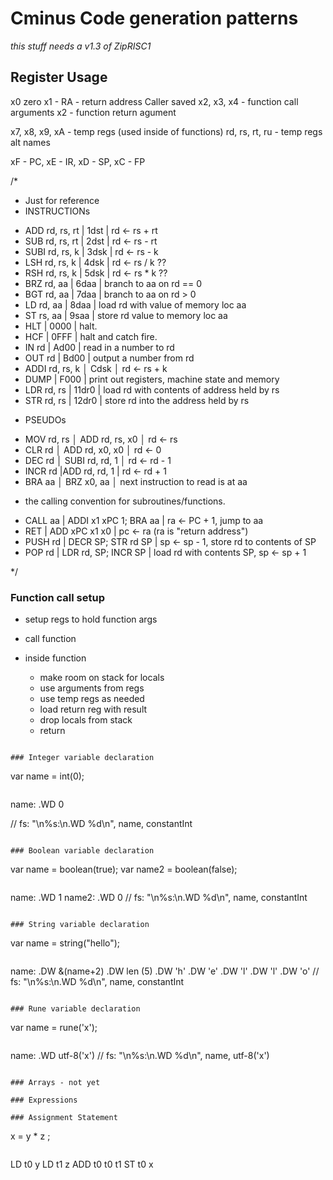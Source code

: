 # Cminus Code generation patterns

_this stuff needs a v1.3 of ZipRISC1_

## Register Usage

x0 zero
x1  - RA  - return address Caller saved
x2, x3, x4 - function call arguments
x2 - function return agument

x7, x8, x9, xA - temp regs (used inside of functions)
rd, rs, rt, ru - temp regs alt names 

xF - PC, xE - IR, xD - SP, xC - FP

/*
 * Just for reference
 * INSTRUCTIONs
- ADD rd, rs, rt | 1dst | rd <- rs + rt
- SUB rd, rs, rt | 2dst | rd <- rs - rt
- SUBI rd, rs, k | 3dsk | rd ← rs - k
- LSH rd, rs, k | 4dsk | rd <- rs / k ??
- RSH rd, rs, k | 5dsk | rd <- rs * k ??
- BRZ rd, aa | 6daa | branch to aa on rd == 0
- BGT rd, aa | 7daa | branch to aa on rd > 0
- LD rd, aa | 8daa | load rd with value of memory loc aa
- ST rs, aa | 9saa | store rd value to memory loc aa
- HLT | 0000 | halt.
- HCF | 0FFF | halt and catch fire.
- IN rd | Ad00 | read in a number to rd
- OUT rd | Bd00 | output a number from rd
- ADDI rd, rs, k │ Cdsk │ rd ← rs + k
- DUMP | F000 | print out registers, machine state and memory
- LDR rd, rs | 11dr0 | load rd with contents of address held by rs
- STR rd, rs | 12dr0 | store rd into the address held by rs

* PSEUDOs
- MOV rd, rs │ ADD rd, rs, x0 │ rd ← rs
- CLR rd │ ADD rd, x0, x0 │ rd ← 0
- DEC rd │ SUBI rd, rd, 1 │ rd ← rd - 1
- INCR rd |ADD rd, rd, 1  | rd <- rd + 1
- BRA aa │ BRZ x0, aa │ next instruction to read is at aa

* the calling convention for subroutines/functions.
- CALL aa | ADDI x1 xPC 1; BRA aa | ra <- PC + 1, jump to aa
- RET | ADD xPC x1 x0 | pc <- ra (ra is "return address")
- PUSH rd | DECR SP; STR rd SP | sp <- sp - 1, store rd to contents of SP
- POP rd | LDR rd, SP; INCR SP | load rd with contents SP, sp <- sp + 1

*/

### Function call setup
- setup regs to hold function args
- call function

- inside function
  - make room on stack for locals
  - use arguments from regs
  - use temp regs as needed
  - load return reg with result
  - drop locals from stack
  - return

```

### Integer variable declaration

```
var name = int(0);
```

```
name:
.WD 0

// fs: "\n%s:\n.WD %d\n", name, constantInt
```

### Boolean variable declaration

```
var name = boolean(true);
var name2 = boolean(false);
```

```
name:
.WD 1
name2:
.WD 0
// fs: "\n%s:\n.WD %d\n", name, constantInt
```

### String variable declaration

```
var name = string("hello");
```

```
name:
.DW &(name+2)
.DW len (5)
.DW 'h'
.DW 'e'
.DW 'l'
.DW 'l'
.DW 'o'
// fs: "\n%s:\n.WD %d\n", name, constantInt
```

### Rune variable declaration

```
var name = rune('x');
```

```
name:
.WD utf-8('x')
// fs: "\n%s:\n.WD %d\n", name, utf-8('x')
```

### Arrays - not yet

### Expressions

### Assignment Statement

```
x = y * z ;
```

```
LD t0 y
LD t1 z
ADD t0 t0 t1
ST t0 x
```



